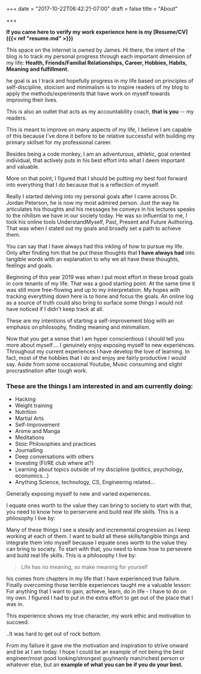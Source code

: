 +++
date = "2017-10-22T06:42:21-07:00"
draft = false
title = "About"

+++

__If you came here to verify my work experience here is my [Resume/CV]({{< ref "resume.md" >}})__

This space on the internet is owned by James. Hi there, the intent of the blog is to track my personal progress through each important dimension of my life: **Health, Friends/Familial Relationships, Career, Hobbies, Habits, Meaning and fulfillment.**

he goal is as I track and hopefully progress in my life based on principles of self-discipline, stoicism and minimalism is to inspire readers of my blog to apply the methods/experiments that have work on myself towards improving their lives.

This is also an outlet that acts as my accountability coach, __that is you__ -- my readers.

This is meant to improve on many aspects of my life, I believe I am capable of this because I've done it before to be relative successful with building my primary skillset for my professional career.

Besides being a code monkey, I am an adventurous, athletic, goal oriented individual, that actively puts in his best effort into what I deem important and valuable.

More on that point, I figured that I should be putting my best foot forward into everything that I do because that is a reflection of myself.

Really I started delving into my personal goals after I came across Dr. Jordan Peterson, he is now my most admired person. Just the way he articulates his thoughts and his messages he conveys in his lectures speaks to the nihilism we have in our society today. He was so influential to me, I took his online tools UnderstandMyself, Past, Present and Future Authoring. That was when I stated out my goals and broadly set a path to achieve them. </p>

You can say that I have always had this inkling of how to pursue my life. Only after finding him that he put these thoughts that __I have always had__ into tangible words with an explanation to why we all have these thoughts, feelings and goals.

Beginning of this year 2019 was when I put most effort in these broad goals in core tenants of my life. That was a good starting point. At the same time it was still more free-flowing and up to my interpretation. My hopes with tracking everything down here is to hone and focus the goals. An online log as a source of truth could also bring to surface some things I would not have noticed if I didn't keep track at all.

These are my intentions of starting a self-improvement blog with an emphasis on philosophy, finding meaning and minimalism.

Now that you get a sense that I am hyper conscientious I should tell you more about myself.... I genuinely enjoy exposing myself to new experiences. Throughout my current experiences I have develop the love of learning. In fact, most of the hobbies that I do and enjoy are fairly productive I would say. Aside from some occasional Youtube, Music consuming and slight procrastination after tough work.

### These are the things I am interested in and am currently doing:

* Hacking
* Weight training
* Nutrition
* Martial Arts
* Self-Improvement
* Anime and Manga
* Meditations
* Stoic Philosophies and practices
* Journalling
* Deep conversations with others
* Investing (FI/RE club where at?)
* Learning about topics outside of my discipline (politics, psychology, economics...)
* Anything Science, technology, CS, Engineering related...

Generally exposing myself to new and varied experiences.

I equate ones worth to the value they can bring to society to start with that, you need to know how to perservere and build real life skills. This is a philosophy I live by:

Many of these things I see a steady and incremental progression as I keep working at each of them.
I want to build all these skills/tangible things and integrate them into myself because I equate ones worth to the value they can bring to society. To start with that, you need to know how to persevere and build real life skills. This is a philosophy I live by:

>Life has no meaning, so make meaning for yourself

his comes from chapters in my life that I have experienced true failure. Finally overcoming those terrible experiences taught me a valuable lesson: For anything that I want to gain, achieve, learn, do in life - I have to do on my own. I figured I had to put in the extra effort to get out of the place that I was in.

This experience shows my true character, my work ethic and motivation to succeed.

..It was hard to get out of rock bottom.

From my failure it gave me the motivation and inspiration to strive onward and be at I am today. I hope I could be an example of not being the best engineer/most good looking/strongest guy/manly man/richest person or whatever else, but an **example of what you can be if you do your best.**